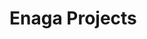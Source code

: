 <!-- <p align="center">
    <a href="https://enaga.seppiko.org">
        
    </a>
</p> -->
# Enaga Projects
